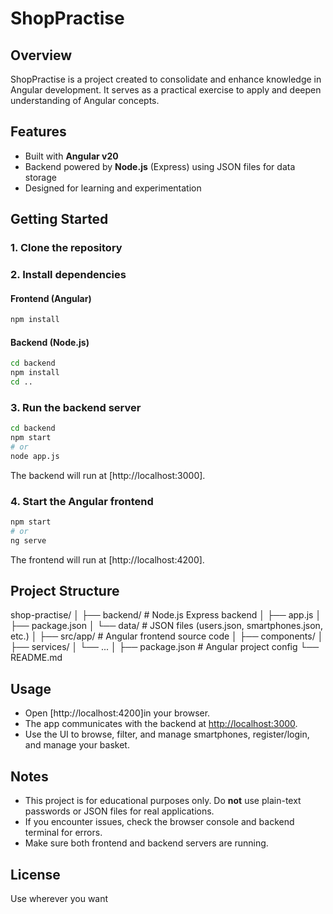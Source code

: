 # ShopPractise

## Overview
ShopPractise is a project created to consolidate and enhance knowledge in Angular development. It serves as a practical exercise to apply and deepen understanding of Angular concepts.

## Features
- Built with **Angular v20**
- Backend powered by **Node.js** (Express) using JSON files for data storage
- Designed for learning and experimentation


## Getting Started

### 1. Clone the repository

### 2. Install dependencies

#### Frontend (Angular)
```bash
npm install
```

#### Backend (Node.js)
```bash
cd backend
npm install
cd ..
```

### 3. Run the backend server
```bash
cd backend
npm start
# or
node app.js
```
The backend will run at [http://localhost:3000].

### 4. Start the Angular frontend
```bash
npm start
# or
ng serve
```
The frontend will run at [http://localhost:4200].

## Project Structure
shop-practise/
│
├── backend/              # Node.js Express backend
│   ├── app.js
│   ├── package.json
│   └── data/             # JSON files (users.json, smartphones.json, etc.)
│
├── src/app/              # Angular frontend source code
│   ├── components/
│   ├── services/
│   └── ...
│
├── package.json          # Angular project config
└── README.md

## Usage
- Open [http://localhost:4200]in your browser.
- The app communicates with the backend at [http://localhost:3000](http://localhost:3000).
- Use the UI to browse, filter, and manage smartphones, register/login, and manage your basket.

## Notes
- This project is for educational purposes only. Do **not** use plain-text passwords or JSON files for real applications.
- If you encounter issues, check the browser console and backend terminal for errors.
- Make sure both frontend and backend servers are running.


## License
Use wherever you want